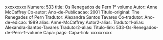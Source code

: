 xxxxxxxxx
Numero: 533
title: Os Renegados de Pern 1º volume
Autor: Anne McCaffrey
Co-autor: 
Ano-de-Publicacao: 2001
Titulo-original: The Renegades of Pern
Tradutor: Alexandra Santos Tavares
Co-tradutor: 
Ano-de-edicao: 1989
alias: Anne-McCaffrey
Autor2-alias: 
Tradutor1-alias: Alexandra-Santos-Tavares
Tradutor2-alias: 
Titulo-link: 533-Os-Renegados-de-Pern-1-volume
Capa: 
pags: 
Capa-link: 
xxxxxxxxx